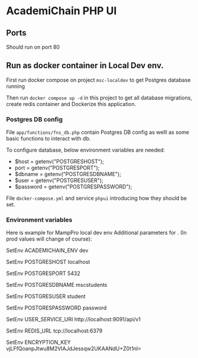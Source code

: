 # AcademiChain PHP UI

## Ports

Should run on port 80

## Run as docker container in Local Dev env.

First run docker compose on project `msc-localdev` to get Postgres database running

Then run `docker compose up -d` in this project to get all database migrations, 
create redis container and Dockerize this application.

### Postgres DB config

File `app/functions/fns_db.php` contain Postgres DB config as welll as
some basic functions to interact with db.

To configure database, below environment variables are needed:

- $host = getenv("POSTGRESHOST");
- port = getenv("POSTGRESPORT");
- $dbname = getenv("POSTGRESDBNAME");
- $user = getenv("POSTGRESUSER");
- $password = getenv("POSTGRESPASSWORD");

File `docker-compose.yml` and service `phpui` introducing how they should be set.


### Environment variables

Here is example for MampPro local dev env Additional parameters for <VirtualHost>.
(In prod values will change of course): 

SetEnv ACADEMICHAIN_ENV dev

SetEnv POSTGRESHOST localhost

SetEnv POSTGRESPORT 5432

SetEnv POSTGRESDBNAME mscstudents

SetEnv POSTGRESUSER student

SetEnv POSTGRESPASSWORD password

SetEnv USER_SERVICE_URI http://localhost:9091/api/v1

SetEnv REDIS_URL tcp://localhost:6379

SetEnv ENCRYPTION_KEY vjLFfQoanpJtwu8M2VIAJdJessqw2UKAANdU+Z0t1nI=